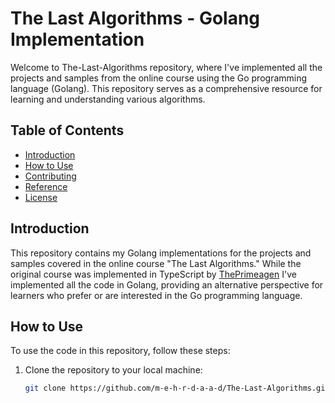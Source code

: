 # The Last Algorithms - Golang Implementation

Welcome to The-Last-Algorithms repository, where I've implemented all the projects and samples from the online course using the Go programming language (Golang). This repository serves as a comprehensive resource for learning and understanding various algorithms.

## Table of Contents

- [Introduction](#introduction)
- [How to Use](#how-to-use)
- [Contributing](#contributing)
- [Reference](#reference)
- [License](#license)

## Introduction

This repository contains my Golang implementations for the projects and samples covered in the online course "The Last Algorithms." While the original course was implemented in TypeScript by [ThePrimeagen](https://github.com/ThePrimeagen) I've implemented all the code in Golang, providing an alternative perspective for learners who prefer or are interested in the Go programming language.

## How to Use

To use the code in this repository, follow these steps:

1. Clone the repository to your local machine:
   ```bash
   git clone https://github.com/m-e-h-r-d-a-a-d/The-Last-Algorithms.git
